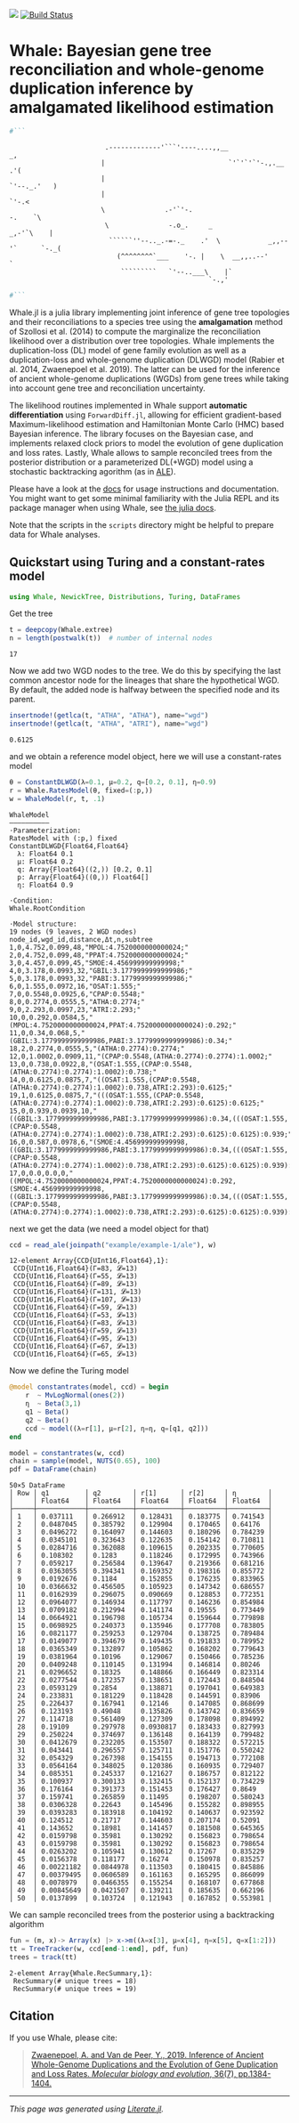 [![](https://img.shields.io/badge/docs-dev-blue.svg)](https://arzwa.github.io/Whale.jl/dev/index.html)
[![Build Status](https://travis-ci.com/arzwa/Whale.jl.svg?branch=master)](https://travis-ci.com/arzwa/Whale.jl)

# Whale: Bayesian gene tree reconciliation and whole-genome duplication inference by amalgamated likelihood estimation

```julia
#```
```

                            .-------------'```'----....,,__                        _,
                           |                               `'`'`'`'-.,.__        .'(
                           |                                             `'--._.'   )
                           |                                                   `'-.<
                           \               .-'`'-.                            -.    `\
                            \               -.o_.     _                     _,-'`\    |
                             ``````''--.._.-=-._    .'  \            _,,--'`      `-._(
                               (^^^^^^^^`___    '-. |    \  __,,..--'                 `
                                `````````   `'--..___\    |`
                                                      `-.,'

```julia
#```
```

Whale.jl is a julia library implementing joint inference of gene tree topologies and their reconciliations to a species tree using the **amalgamation** method of Szollosi et al. (2014) to compute the marginalize the reconciliation likelihood over a distribution over tree topologies. Whale implements the duplication-loss (DL) model of gene family evolution as well as a duplication-loss and whole-genome duplication (DLWGD) model (Rabier et al. 2014, Zwaenepoel et al. 2019). The latter can be used for the inference of ancient whole-genome duplications (WGDs) from gene trees while taking into account gene tree and reconciliation uncertainty.

The likelihood routines implemented in Whale support **automatic differentiation** using `ForwardDiff.jl`, allowing for efficient gradient-based Maximum-likelihood estimation and Hamiltonian Monte Carlo (HMC) based Bayesian inference. The library focuses on the Bayesian case, and implements relaxed clock priors to model the evolution of gene duplication and loss rates. Lastly, Whale allows to sample reconciled trees from the posterior distribution or a parameterized DL(+WGD) model using a stochastic backtracking agorithm (as in [ALE](https://github.com/ssolo/ALE)).

Please have a look at the [docs](https://arzwa.github.io/Whale.jl/dev/index.html) for usage instructions and documentation. You might want to get some minimal familiarity with the Julia REPL and its package manager when using Whale, see [the julia docs](https://docs.julialang.org/en/v1/).

Note that the scripts in the `scripts` directory might be helpful to prepare data for Whale analyses.

## Quickstart using Turing and a constant-rates model

```julia
using Whale, NewickTree, Distributions, Turing, DataFrames
```

Get the tree

```julia
t = deepcopy(Whale.extree)
n = length(postwalk(t))  # number of internal nodes
```

```
17
```

Now we add two WGD nodes to the tree. We do this by specifying
the last common ancestor node for the lineages that share the
hypothetical WGD. By default, the added node is halfway between
the specified node and its parent.

```julia
insertnode!(getlca(t, "ATHA", "ATHA"), name="wgd")
insertnode!(getlca(t, "ATHA", "ATRI"), name="wgd")
```

```
0.6125
```

and we obtain a reference model object, here we will use a constant-rates
model

```julia
θ = ConstantDLWGD(λ=0.1, μ=0.2, q=[0.2, 0.1], η=0.9)
r = Whale.RatesModel(θ, fixed=(:p,))
w = WhaleModel(r, t, .1)
```

```
WhaleModel
——————————
⋅Parameterization:
RatesModel with (:p,) fixed
ConstantDLWGD{Float64,Float64}
  λ: Float64 0.1
  μ: Float64 0.2
  q: Array{Float64}((2,)) [0.2, 0.1]
  p: Array{Float64}((0,)) Float64[]
  η: Float64 0.9

⋅Condition:
Whale.RootCondition

⋅Model structure:
19 nodes (9 leaves, 2 WGD nodes)
node_id,wgd_id,distance,Δt,n,subtree
1,0,4.752,0.099,48,"MPOL:4.7520000000000024;"
2,0,4.752,0.099,48,"PPAT:4.7520000000000024;"
3,0,4.457,0.099,45,"SMOE:4.456999999999998;"
4,0,3.178,0.0993,32,"GBIL:3.1779999999999986;"
5,0,3.178,0.0993,32,"PABI:3.1779999999999986;"
6,0,1.555,0.0972,16,"OSAT:1.555;"
7,0,0.5548,0.0925,6,"CPAP:0.5548;"
8,0,0.2774,0.0555,5,"ATHA:0.2774;"
9,0,2.293,0.0997,23,"ATRI:2.293;"
10,0,0.292,0.0584,5,"(MPOL:4.7520000000000024,PPAT:4.7520000000000024):0.292;"
11,0,0.34,0.068,5,"(GBIL:3.1779999999999986,PABI:3.1779999999999986):0.34;"
18,2,0.2774,0.0555,5,"(ATHA:0.2774):0.2774;"
12,0,1.0002,0.0909,11,"(CPAP:0.5548,(ATHA:0.2774):0.2774):1.0002;"
13,0,0.738,0.0922,8,"(OSAT:1.555,(CPAP:0.5548,(ATHA:0.2774):0.2774):1.0002):0.738;"
14,0,0.6125,0.0875,7,"((OSAT:1.555,(CPAP:0.5548,(ATHA:0.2774):0.2774):1.0002):0.738,ATRI:2.293):0.6125;"
19,1,0.6125,0.0875,7,"(((OSAT:1.555,(CPAP:0.5548,(ATHA:0.2774):0.2774):1.0002):0.738,ATRI:2.293):0.6125):0.6125;"
15,0,0.939,0.0939,10,"((GBIL:3.1779999999999986,PABI:3.1779999999999986):0.34,(((OSAT:1.555,(CPAP:0.5548,(ATHA:0.2774):0.2774):1.0002):0.738,ATRI:2.293):0.6125):0.6125):0.939;"
16,0,0.587,0.0978,6,"(SMOE:4.456999999999998,((GBIL:3.1779999999999986,PABI:3.1779999999999986):0.34,(((OSAT:1.555,(CPAP:0.5548,(ATHA:0.2774):0.2774):1.0002):0.738,ATRI:2.293):0.6125):0.6125):0.939):0.587;"
17,0,0.0,0.0,0,"((MPOL:4.7520000000000024,PPAT:4.7520000000000024):0.292,(SMOE:4.456999999999998,((GBIL:3.1779999999999986,PABI:3.1779999999999986):0.34,(((OSAT:1.555,(CPAP:0.5548,(ATHA:0.2774):0.2774):1.0002):0.738,ATRI:2.293):0.6125):0.6125):0.939):0.587):0.0;"

```

next we get the data (we need a model object for that)

```julia
ccd = read_ale(joinpath("example/example-1/ale"), w)
```

```
12-element Array{CCD{UInt16,Float64},1}:
 CCD{UInt16,Float64}(Γ=83, 𝓛=13)
 CCD{UInt16,Float64}(Γ=55, 𝓛=13)
 CCD{UInt16,Float64}(Γ=89, 𝓛=13)
 CCD{UInt16,Float64}(Γ=131, 𝓛=13)
 CCD{UInt16,Float64}(Γ=107, 𝓛=13)
 CCD{UInt16,Float64}(Γ=59, 𝓛=13)
 CCD{UInt16,Float64}(Γ=53, 𝓛=13)
 CCD{UInt16,Float64}(Γ=83, 𝓛=13)
 CCD{UInt16,Float64}(Γ=59, 𝓛=13)
 CCD{UInt16,Float64}(Γ=95, 𝓛=13)
 CCD{UInt16,Float64}(Γ=67, 𝓛=13)
 CCD{UInt16,Float64}(Γ=65, 𝓛=13)
```

Now we define the Turing model

```julia
@model constantrates(model, ccd) = begin
    r  ~ MvLogNormal(ones(2))
    η  ~ Beta(3,1)
    q1 ~ Beta()
    q2 ~ Beta()
    ccd ~ model((λ=r[1], μ=r[2], η=η, q=[q1, q2]))
end

model = constantrates(w, ccd)
chain = sample(model, NUTS(0.65), 100)
pdf = DataFrame(chain)
```

```
50×5 DataFrame
│ Row │ q1         │ q2        │ r[1]      │ r[2]     │ η        │
│     │ Float64    │ Float64   │ Float64   │ Float64  │ Float64  │
├─────┼────────────┼───────────┼───────────┼──────────┼──────────┤
│ 1   │ 0.037111   │ 0.266912  │ 0.128431  │ 0.183775 │ 0.741543 │
│ 2   │ 0.0487045  │ 0.385792  │ 0.129904  │ 0.170465 │ 0.64176  │
│ 3   │ 0.0496272  │ 0.164097  │ 0.144603  │ 0.180296 │ 0.784239 │
│ 4   │ 0.0345101  │ 0.323643  │ 0.122635  │ 0.154142 │ 0.710811 │
│ 5   │ 0.0284716  │ 0.362088  │ 0.109615  │ 0.202335 │ 0.770605 │
│ 6   │ 0.108302   │ 0.1283    │ 0.118246  │ 0.172995 │ 0.743966 │
│ 7   │ 0.059217   │ 0.256584  │ 0.139647  │ 0.219366 │ 0.681216 │
│ 8   │ 0.0363055  │ 0.394341  │ 0.169352  │ 0.198316 │ 0.855772 │
│ 9   │ 0.0192676  │ 0.1184    │ 0.152855  │ 0.176235 │ 0.833965 │
│ 10  │ 0.0366632  │ 0.456505  │ 0.105923  │ 0.147342 │ 0.686557 │
│ 11  │ 0.0162939  │ 0.296075  │ 0.090669  │ 0.128853 │ 0.772351 │
│ 12  │ 0.0964077  │ 0.146934  │ 0.117797  │ 0.146236 │ 0.854984 │
│ 13  │ 0.0709182  │ 0.212994  │ 0.141174  │ 0.19555  │ 0.773449 │
│ 14  │ 0.0664921  │ 0.196798  │ 0.105734  │ 0.159644 │ 0.779898 │
│ 15  │ 0.0698925  │ 0.240373  │ 0.135946  │ 0.177708 │ 0.783805 │
│ 16  │ 0.0821177  │ 0.259253  │ 0.129704  │ 0.138725 │ 0.789484 │
│ 17  │ 0.0149077  │ 0.394679  │ 0.149435  │ 0.191833 │ 0.789952 │
│ 18  │ 0.0365349  │ 0.132897  │ 0.105862  │ 0.168202 │ 0.779643 │
│ 19  │ 0.0381964  │ 0.10196   │ 0.129067  │ 0.150466 │ 0.785236 │
│ 20  │ 0.0409248  │ 0.110145  │ 0.131994  │ 0.146814 │ 0.80246  │
│ 21  │ 0.0296652  │ 0.18325   │ 0.148866  │ 0.166449 │ 0.823314 │
│ 22  │ 0.0277544  │ 0.172357  │ 0.138651  │ 0.172443 │ 0.848504 │
│ 23  │ 0.0593129  │ 0.2854    │ 0.138871  │ 0.197041 │ 0.649383 │
│ 24  │ 0.233831   │ 0.181229  │ 0.118428  │ 0.144591 │ 0.83906  │
│ 25  │ 0.226437   │ 0.167941  │ 0.12146   │ 0.147085 │ 0.868699 │
│ 26  │ 0.123193   │ 0.49048   │ 0.135826  │ 0.143742 │ 0.836659 │
│ 27  │ 0.114718   │ 0.561409  │ 0.127309  │ 0.178098 │ 0.894992 │
│ 28  │ 0.19109    │ 0.297978  │ 0.0930817 │ 0.183433 │ 0.827993 │
│ 29  │ 0.250224   │ 0.374697  │ 0.136148  │ 0.164139 │ 0.799482 │
│ 30  │ 0.0412679  │ 0.232205  │ 0.153507  │ 0.188322 │ 0.572215 │
│ 31  │ 0.043441   │ 0.296557  │ 0.125711  │ 0.151776 │ 0.550242 │
│ 32  │ 0.054329   │ 0.267398  │ 0.154155  │ 0.194713 │ 0.772108 │
│ 33  │ 0.0564164  │ 0.348025  │ 0.120386  │ 0.160935 │ 0.729407 │
│ 34  │ 0.085351   │ 0.245337  │ 0.121627  │ 0.186757 │ 0.812122 │
│ 35  │ 0.100937   │ 0.300133  │ 0.132415  │ 0.152137 │ 0.734229 │
│ 36  │ 0.176164   │ 0.391373  │ 0.151453  │ 0.176427 │ 0.8649   │
│ 37  │ 0.159741   │ 0.265859  │ 0.11495   │ 0.198207 │ 0.580243 │
│ 38  │ 0.0306328  │ 0.22643   │ 0.145496  │ 0.155282 │ 0.898955 │
│ 39  │ 0.0393283  │ 0.183918  │ 0.104192  │ 0.140637 │ 0.923592 │
│ 40  │ 0.124512   │ 0.21717   │ 0.144603  │ 0.207174 │ 0.52091  │
│ 41  │ 0.143652   │ 0.18981   │ 0.141457  │ 0.181508 │ 0.645365 │
│ 42  │ 0.0159798  │ 0.35981   │ 0.130292  │ 0.156823 │ 0.798654 │
│ 43  │ 0.0159798  │ 0.35981   │ 0.130292  │ 0.156823 │ 0.798654 │
│ 44  │ 0.0263202  │ 0.105941  │ 0.130612  │ 0.17267  │ 0.835229 │
│ 45  │ 0.0156378  │ 0.118177  │ 0.16274   │ 0.150978 │ 0.835257 │
│ 46  │ 0.00221182 │ 0.0844978 │ 0.113503  │ 0.180415 │ 0.845886 │
│ 47  │ 0.00379495 │ 0.0606589 │ 0.161163  │ 0.165295 │ 0.866099 │
│ 48  │ 0.0078979  │ 0.0466355 │ 0.155254  │ 0.168107 │ 0.677868 │
│ 49  │ 0.00845649 │ 0.0421507 │ 0.139211  │ 0.185635 │ 0.662196 │
│ 50  │ 0.0137899  │ 0.103724  │ 0.121943  │ 0.167852 │ 0.553981 │
```

We can sample reconciled trees from the posterior using a backtracking algorithm

```julia
fun = (m, x)-> Array(x) |> x->m((λ=x[3], μ=x[4], η=x[5], q=x[1:2]))
tt = TreeTracker(w, ccd[end-1:end], pdf, fun)
trees = track(tt)
```

```
2-element Array{Whale.RecSummary,1}:
 RecSummary(# unique trees = 18)
 RecSummary(# unique trees = 19)
```

## Citation

If you use Whale, please cite:

>[Zwaenepoel, A. and Van de Peer, Y., 2019. Inference of Ancient Whole-Genome Duplications and the Evolution of Gene Duplication and Loss Rates. *Molecular biology and evolution*, 36(7), pp.1384-1404.](https://academic.oup.com/mbe/article-abstract/36/7/1384/5475503)

---

*This page was generated using [Literate.jl](https://github.com/fredrikekre/Literate.jl).*
